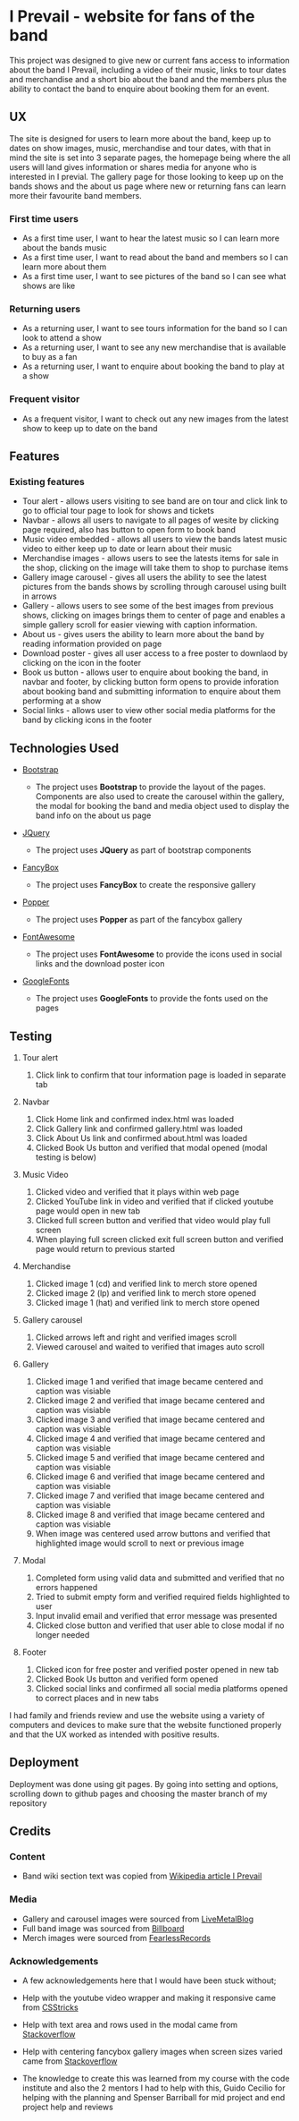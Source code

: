 # I Prevail - website for fans of the band

This project was designed to give new or current fans access to information about the band I Prevail, including a video of their music, links to tour dates and merchandise and a short bio about the band and the members plus the ability to contact the band to enquire about booking them for an event.
 
## UX

The site is designed for users to learn more about the band, keep up to dates on show images, music, merchandise and tour dates, with that in mind the site is set into 3 separate pages, the homepage being where the all users will land gives information or shares media for anyone who is interested in I previal. The gallery page for those looking to keep up on the bands shows and the about us page where new or returning fans can learn more their favourite band members.
 
### First time users
- As a first time user, I want to hear the latest music so I can learn more about the bands music
- As a first time user, I want to read about the band and members so I can learn more about them
- As a first time user, I want to see pictures of the band so I can see what shows are like

### Returning users
- As a returning user, I want to see tours information for the band so I can look to attend a show
- As a returning user, I want to see any new merchandise that is available to buy as a fan
- As a returning user, I want to enquire about booking the band to play at a show 

### Frequent visitor
- As a frequent visitor, I want to check out any new images from the latest show to keep up to date on the band

## Features

### Existing features

- Tour alert - allows users visiting to see band are on tour and click link to go to official tour page to look for shows and tickets
- Navbar - allows all users to navigate to all pages of wesite by clicking page required, also has button to open form to book band
- Music video embedded - allows all users to view the bands latest music video to either keep up to date or learn about their music
- Merchandise images - allows users to see the latests items for sale in the shop, clicking on the image will take them to shop to purchase items
- Gallery image carousel - gives all users the ability to see the latest pictures from the bands shows by scrolling through carousel using built in arrows
- Gallery - allows users to see some of the best images from previous shows, clicking on images brings them to center of page and enables a simple gallery scroll for easier viewing with caption information.
- About us - gives users the ability to learn more about the band by reading information provided on page
- Download poster - gives all user access to a free poster to downlaod by clicking on the icon in the footer
- Book us button - allows user to enquire about booking the band, in navbar and footer, by clicking button form opens to provide inforation about booking band and submitting information to enquire about them performing at a show
- Social links - allows user to view other social media platforms for the band by clicking icons in the footer

## Technologies Used

- [Bootstrap](https://getbootstrap.com/)
    - The project uses **Bootstrap** to provide the layout of the pages. Components are also used to create the carousel within the gallery, the modal for booking the band and media object used to display the band info on the about us page

- [JQuery](https://jquery.com)
    - The project uses **JQuery** as part of bootstrap components

- [FancyBox](https://fancyapps.com/fancybox/3/) 
    - The project uses **FancyBox** to create the responsive gallery

- [Popper](https://popper.js.org/)
    - The project uses **Popper** as part of the fancybox gallery

- [FontAwesome](https://fontawesome.com/)
    - The project uses **FontAwesome** to provide the icons used in social links and the download poster icon

- [GoogleFonts](https://fonts.google.com/)
    - The project uses **GoogleFonts** to provide the fonts used on the pages

## Testing

1. Tour alert
    1. Click link to confirm that tour information page is loaded in separate tab

2. Navbar
    1. Click Home link and confirmed index.html was loaded
    2. Click Gallery link and confirmed gallery.html was loaded
    3. Click About Us link and confirmed about.html was loaded
    4. Clicked Book Us button and verified that modal opened (modal testing is below)

3. Music Video
    1. Clicked video and verified that it plays within web page
    2. Clicked YouTube link in video and verified that if clicked youtube page would open in new tab
    3. Clicked full screen button and verified that video would play full screen
    4. When playing full screen clicked exit full screen button and verified page would return to previous started

4. Merchandise 
    1. Clicked image 1 (cd) and verified link to merch store opened
    2. Clicked image 2 (lp) and verified link to merch store opened
    3. Clicked image 1 (hat) and verified link to merch store opened

5. Gallery carousel
    1. Clicked arrows left and right and verified images scroll
    2. Viewed carousel and waited to verified that images auto scroll

6. Gallery
    1. Clicked image 1 and verified that image became centered and caption was visiable
    2. Clicked image 2 and verified that image became centered and caption was visiable
    3. Clicked image 3 and verified that image became centered and caption was visiable
    4. Clicked image 4 and verified that image became centered and caption was visiable
    5. Clicked image 5 and verified that image became centered and caption was visiable
    6. Clicked image 6 and verified that image became centered and caption was visiable
    7. Clicked image 7 and verified that image became centered and caption was visiable
    8. Clicked image 8 and verified that image became centered and caption was visiable
    9. When image was centered used arrow buttons and verified that highlighted image would scroll to next or previous image

7. Modal
    1. Completed form using valid data and submitted and verified that no errors happened
    2. Tried to submit empty form and verified required fields highlighted to user
    3. Input invalid email and verified that error message was presented
    4. Clicked close button and verified that user able to close modal if no longer needed

8. Footer
    1. Clicked icon for free poster and verified poster opened in new tab
    2. Clicked Book Us button and verified form opened 
    3. Clicked social links and confirmed all social media platforms opened to correct places and in new tabs

I had family and friends review and use the website using a variety of computers and devices to make sure that the website functioned properly and that the UX worked as intended with positive results.

## Deployment

Deployment was done using git pages. By going into setting and options, scrolling down to github pages and choosing the master branch of my repository

## Credits

### Content
- Band wiki section text was copied from [Wikipedia article I Prevail](https://en.wikipedia.org/wiki/I_Prevail)

### Media
- Gallery and carousel images were sourced from [LiveMetalBlog](https://livemetalblog.wordpress.com/2018/05/30/rock-on-the-range-photos-i-prevail-05-20-18/)
- Full band image was sourced from [Billboard](https://www.billboard.com/articles/columns/rock/8504650/i-prevail-trauma-paranoid)
- Merch images were sourced from [FearlessRecords](https://store.fearlessrecords.com/pages/i-prevail)

### Acknowledgements

- A few acknowledgements here that I would have been stuck without;

- Help with the youtube video wrapper and making it responsive came from [CSStricks](https://css-tricks.com/fluid-width-video/)
- Help with text area and rows used in the modal came from [Stackoverflow](https://stackoverflow.com/questions/48557955/how-to-increase-height-of-textarea-using-bootstrap-rows-and-columns)
- Help with centering fancybox gallery images when screen sizes varied came from [Stackoverflow](https://stackoverflow.com/questions/21199737/jquery-fancybox-content-not-centering-in-chrome/54231869 )
- The knowledge to create this was learned from my course with the code institute and also the 2 mentors I had to help with this, Guido Cecilio for helping with the planning and Spenser Barriball for mid project and end project help and reviews